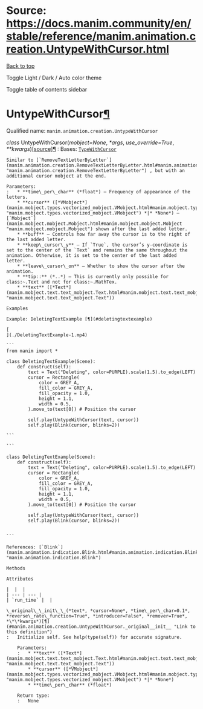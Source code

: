 # Source: https://docs.manim.community/en/stable/reference/manim.animation.creation.UntypeWithCursor.html

[Back to top](#)

Toggle Light / Dark / Auto color theme

Toggle table of contents sidebar

UntypeWithCursor[¶](#untypewithcursor "Link to this heading")
=============================================================

Qualified name: `manim.animation.creation.UntypeWithCursor`

*class* UntypeWithCursor(*mobject=None*, *\*args*, *use\_override=True*, *\*\*kwargs*)[[source]](../_modules/manim/animation/creation.html#UntypeWithCursor)[¶](#manim.animation.creation.UntypeWithCursor "Link to this definition")
:   Bases: [`TypeWithCursor`](manim.animation.creation.TypeWithCursor.html#manim.animation.creation.TypeWithCursor "manim.animation.creation.TypeWithCursor")

    Similar to [`RemoveTextLetterByLetter`](manim.animation.creation.RemoveTextLetterByLetter.html#manim.animation.creation.RemoveTextLetterByLetter "manim.animation.creation.RemoveTextLetterByLetter") , but with an additional cursor mobject at the end.

    Parameters:
    :   * **time\_per\_char** (*float*) – Frequency of appearance of the letters.
        * **cursor** ([*VMobject*](manim.mobject.types.vectorized_mobject.VMobject.html#manim.mobject.types.vectorized_mobject.VMobject "manim.mobject.types.vectorized_mobject.VMobject") *|* *None*) – [`Mobject`](manim.mobject.mobject.Mobject.html#manim.mobject.mobject.Mobject "manim.mobject.mobject.Mobject") shown after the last added letter.
        * **buff** – Controls how far away the cursor is to the right of the last added letter.
        * **keep\_cursor\_y** – If `True`, the cursor’s y-coordinate is set to the center of the `Text` and remains the same throughout the animation. Otherwise, it is set to the center of the last added letter.
        * **leave\_cursor\_on** – Whether to show the cursor after the animation.
        * **tip::** (*..*) – This is currently only possible for class:~.Text and not for class:~.MathTex.
        * **text** ([*Text*](manim.mobject.text.text_mobject.Text.html#manim.mobject.text.text_mobject.Text "manim.mobject.text.text_mobject.Text"))

    Examples

    Example: DeletingTextExample [¶](#deletingtextexample)

    [
    ](./DeletingTextExample-1.mp4)

    ```
    from manim import *

    class DeletingTextExample(Scene):
        def construct(self):
            text = Text("Deleting", color=PURPLE).scale(1.5).to_edge(LEFT)
            cursor = Rectangle(
                color = GREY_A,
                fill_color = GREY_A,
                fill_opacity = 1.0,
                height = 1.1,
                width = 0.5,
            ).move_to(text[0]) # Position the cursor

            self.play(UntypeWithCursor(text, cursor))
            self.play(Blink(cursor, blinks=2))

    ```

    ```

    class DeletingTextExample(Scene):
        def construct(self):
            text = Text("Deleting", color=PURPLE).scale(1.5).to_edge(LEFT)
            cursor = Rectangle(
                color = GREY_A,
                fill_color = GREY_A,
                fill_opacity = 1.0,
                height = 1.1,
                width = 0.5,
            ).move_to(text[0]) # Position the cursor

            self.play(UntypeWithCursor(text, cursor))
            self.play(Blink(cursor, blinks=2))


    ```

    References: [`Blink`](manim.animation.indication.Blink.html#manim.animation.indication.Blink "manim.animation.indication.Blink")

    Methods

    Attributes

    |  |  |
    | --- | --- |
    | `run_time` |  |

    \_original\_\_init\_\_(*text*, *cursor=None*, *time\_per\_char=0.1*, *reverse\_rate\_function=True*, *introducer=False*, *remover=True*, *\*\*kwargs*)[¶](#manim.animation.creation.UntypeWithCursor._original__init__ "Link to this definition")
    :   Initialize self. See help(type(self)) for accurate signature.

        Parameters:
        :   * **text** ([*Text*](manim.mobject.text.text_mobject.Text.html#manim.mobject.text.text_mobject.Text "manim.mobject.text.text_mobject.Text"))
            * **cursor** ([*VMobject*](manim.mobject.types.vectorized_mobject.VMobject.html#manim.mobject.types.vectorized_mobject.VMobject "manim.mobject.types.vectorized_mobject.VMobject") *|* *None*)
            * **time\_per\_char** (*float*)

        Return type:
        :   None